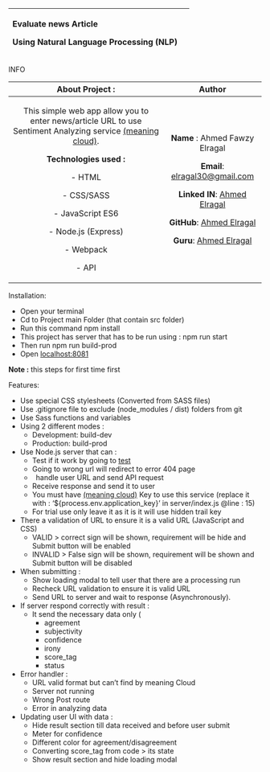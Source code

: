 ﻿|<p>Evaluate news Article</p><p>Using Natural Language Processing (NLP)</p>||
| :- | -: |

INFO

|**About Project :**|**Author**|
| :-: | :-: |
|<p>This simple web app allow you to enter news/article URL to use Sentiment Analyzing service [(meaning cloud)](https://www.meaningcloud.com).</p><p>**Technologies used :**</p><p>- HTML</p><p>- CSS/SASS</p><p>- JavaScript ES6</p><p>- Node.js (Express)</p><p>- Webpack</p><p>- API</p><p></p>|<p>**Name** :         Ahmed Fawzy Elragal</p><p>**Email**:           <elragal30@gmail.com> </p><p>**Linked IN**:     [Ahmed Elragal](https://www.linkedin.com/in/ahmed-fawzy-elragal/)</p><p>**GitHub**:         [Ahmed Elragal](https://github.com/Ahmed-Elragal)</p><p>**Guru**:             [Ahmed Elragal](https://www.guru.com/freelancers/ahmed-fawzy-elragal)</p><p></p>|

Installation:

- Open your terminal
- Cd to Project main Folder (that contain src folder)
- Run this command npm install
- This project has server that has to be run using : npm run start
- Then run npm run build-prod
- Open [localhost:8081](http://localhost:8081)

**Note :** this steps for first time first

Features:

- Use special CSS stylesheets (Converted from SASS files)
- Use .gitignore file to exclude (node\_modules / dist) folders from git
- Use Sass functions and variables
- Using 2 different modes :
  - Development: build-dev
  - Production: build-prod
- Use Node.js server that can :
  - Test if it work by going to [test](http://localhost:8081/test)
  - Going to wrong url will redirect to error 404 page
  - ` `handle user URL and send API request
  - Receive response and send it to user
  - You must have [(meaning cloud)](https://www.meaningcloud.com/developer/account/subscriptions) Key to use this service (replace it with : ‘${process.env.application\_key}’ in server/index.js @line : 15)
  - For trial use only leave it as it is it will use hidden trail key
- There a validation of URL to ensure it is a valid URL (JavaScript and CSS)
  - VALID 	> correct sign will be shown, requirement will be hide and Submit button will be enabled
  - INVALID 	> False sign will be shown, requirement will be shown and Submit button will be disabled 
- When submitting :
  - Show loading modal to tell user that there are a processing run
  - Recheck URL validation to ensure it is valid URL
  - Send URL to server and wait to response (Asynchronously).
- If server respond correctly with result :
  - It send the necessary data only (
    - agreement
    - subjectivity
    - confidence
    - irony
    - score\_tag
    - status
- Error handler :
  - URL valid format but can’t find by meaning Cloud
  - Server not running
  - Wrong Post route
  - Error in analyzing data 
- Updating user UI with data :
  - Hide result section till data received and before user submit
  - Meter for confidence 
  - Different color for agreement/disagreement
  - Converting score\_tag from code > its state 
  - Show result section and hide loading modal
